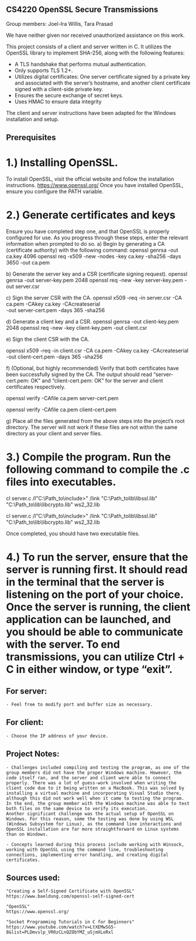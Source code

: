 ## CS4220 OpenSSL Secure Transmissions

Group members: Joel-Ira Willis, Tara Prasad

We have neither given nor received unauthorized assistance on this work.


This project consists of a client and server written in C. It utilizes the OpenSSL library to implement SHA-256, along with the following features:

-	A TLS handshake that performs mutual authentication.
-	Only supports TLS 1.2+.
-	Utilizes digital certificates: One server certificate signed by a private key and associated with the server’s hostname, and another client certificate signed with a client-side private key.
-	Ensures the secure exchange of secret keys.
-	Uses HMAC to ensure data integrity

The client and server instructions have been adapted for the Windows installation and setup.



## Prerequisites

# 1.)	Installing OpenSSL.

To install OpenSSL, visit the official website and follow the installation instructions.
https://www.openssl.org/ 
Once you have installed OpenSSL, ensure you configure the PATH variable.

# 2.)	Generate certificates and keys

Ensure you have completed step one, and that OpenSSL is properly configured for use. As you progress through these steps, enter the relevant information when prompted to do so.
a)	Begin by generating a CA (certificate authority) with the following command:
openssl genrsa -out ca.key 4096
openssl req -x509 -new -nodes -key ca.key -sha256 -days 3650 -out ca.pem

b)	Generate the server key and a CSR (certificate signing request).
openssl genrsa -out server-key.pem 2048
openssl req -new -key server-key.pem -out server.csr

c)	Sign the server CSR with the CA.
openssl x509 -req -in server.csr -CA ca.pem -CAkey ca.key -CAcreateserial \
  -out server-cert.pem -days 365 -sha256

d)	Generate a client key and a CSR.
openssl genrsa -out client-key.pem 2048
openssl req -new -key client-key.pem -out client.csr

e)	Sign the client CSR with the CA.

openssl x509 -req -in client.csr -CA ca.pem -CAkey ca.key -CAcreateserial \
  -out client-cert.pem -days 365 -sha256

f)	(Optional, but highly recommended) Verify that both certificates have been successfully signed by the CA. The output should read “server-cert.pem: OK” and “client-cert.pem: OK” for the server and client certificates respectively.

openssl verify -CAfile ca.pem server-cert.pem

openssl verify -CAfile ca.pem client-cert.pem

g)	Place all the files generated from the above steps into the project’s root directory. The server will not work if these files are not within the same directory as your client and server files.


# 3.)	Compile the program. Run the following command to compile the .c files into executables.

cl server.c /I"C:\Path_to\include>" /link "C:\Path_tolib\libssl.lib" "C:\Path_to\lib\libcrypto.lib" ws2_32.lib

cl server.c /I"C:\Path_to\include>" /link "C:\Path_tolib\libssl.lib" "C:\Path_to\lib\libcrypto.lib" ws2_32.lib

Once completed, you should have two executable files.

# 4.)	To run the server, ensure that the server is running first. It should read in the terminal that the server is listening on the port of your choice. Once the server is running, the client application can be launched, and you should be able to communicate with the server. To end transmissions, you can utilize Ctrl + C in either window, or type “exit”.



## For server:
	
	- Feel free to modify port and buffer size as necessary.

## For client: 

	- Choose the IP address of your device.


## Project Notes:

	- Challenges included compiling and testing the program, as one of the group members did not have the proper Windows machine. However, the code itself ran, and the server and client were able to connect properly. There was a lot of guess-work involved when writing the client code due to it being written on a MacBook. This was solved by installing a virtual machine and incorporating Visual Studio there, although this did not work well when it came to testing the program. In the end, the group member with the Windows machine was able to test both files on the same device to verify its execution.
	Another significant challenge was the actual setup of OpenSSL on Windows. For this reason, some the testing was done by using WSL (Windows Subsystem for Linux), as the command line interactions and OpenSSL installation are far more straightforward on Linux systems than on Windows.

	- Concepts learned during this process include working with Winsock, working with OpenSSL using the command line, troubleshooting connections, implementing error handling, and creating digital certificates.

## Sources used:

	"Creating a Self-Signed Certificate with OpenSSL"
	https://www.baeldung.com/openssl-self-signed-cert

	"OpenSSL"
	https://www.openssl.org/

	"Socket Programming Tutorials in C for Beginners"
	https://www.youtube.com/watch?v=LtXEMwSG5-8&list=PLDmvslp_VR0zCLnQZObYMZ_uSjmXLoRxl
